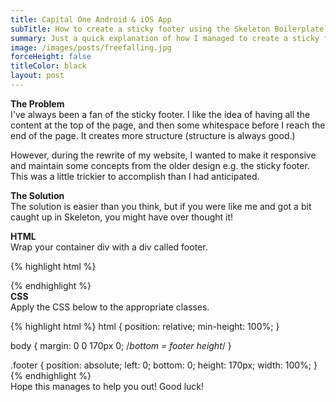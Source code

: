 ```yaml
---
title: Capital One Android & iOS App
subTitle: How to create a sticky footer using the Skeleton Boilerplate
summary: Just a quick explanation of how I managed to create a sticky footer using the Skeleton HTML5 Boilerplate
image: /images/posts/freefalling.jpg
forceHeight: false
titleColor: black
layout: post
---
```

**The Problem**    
I've always been a fan of the sticky footer. I like the idea of having all the content at the top of the page, and then some whitespace before I reach the end of the page. It creates more structure (structure is always good.)

However, during the rewrite of my website, I wanted to make it responsive and maintain some concepts from the older design e.g. the sticky footer. This was a little trickier to accomplish than I had anticipated.

**The Solution**    
The solution is easier than you think, but if you were like me and got a bit caught up in Skeleton, you might have over thought it!

**HTML**  
Wrap your container div with a div called footer.

{% highlight html %}
    <div class='footer'>
	<div class='container'>
		<div class='half-column'>
		</div>
		<div class='half-column'>
		</div>
	</div>
    </div>
{% endhighlight %}
</br>
**CSS**  
Apply the CSS below to the appropriate classes.

{% highlight html %}
html {
	position: relative;
	min-height: 100%;
}    

body {
	margin: 0 0 170px 0; /*bottom = footer height*/
}    

.footer {
	position: absolute;
	left: 0;
	bottom: 0;
	height: 170px;
	width: 100%;
}
{% endhighlight %}
</br>
Hope this manages to help you out! Good luck!